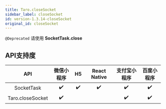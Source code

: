 ```yaml
---
title: Taro.closeSocket
sidebar_label: closeSocket
id: version-1.3.14-closeSocket
original_id: closeSocket
---
```



`@Deprecated` 请使用 **SocketTask.close**



## API支持度


| API | 微信小程序 | H5 | React Native | 支付宝小程序 | 百度小程序 |
| :-: | :-: | :-: | :-: | :-: | :-: |
| SocketTask | ✔️ | ✔️ | ✔️ | ✔️ | ✔️ |
| Taro.closeSocket | ✔️ |  |  | ✔️ | ✔️ |

